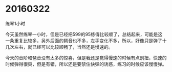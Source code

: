 # 20160322

练琴1小时

今天虽然练琴一小时，但是已经把599的95练得比较顺了，总结起来，可能是这一条重复比较多，另外后面的琶音也不多，左手变化不多，所以，好像只是弹了十几次左右，就已经可以比较顺畅了，当然还是慢速的。

今天的音阶和琶音没有太多的惊喜，但是我还是觉得慢速的时候有点别扭，快速的时候弹得很爽，但是有错，所以还是要禁住快弹的诱惑，练习的时候应该慢慢弹。